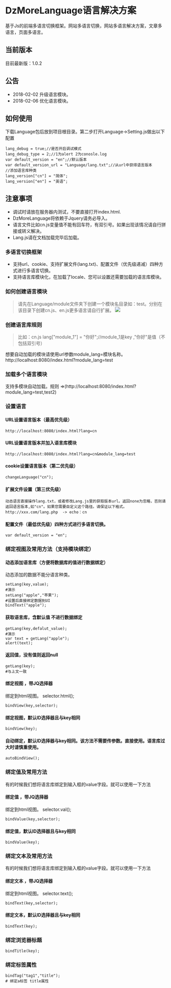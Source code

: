# DzMoreLanguage语言解决方案
基于Js的前端多语言切换框架。网站多语言切换，网站多语言解决方案，文章多语言，页面多语言。


## 当前版本
目前最新版：1.0.2

## 公告
+ 2018-02-02 升级语言模块。
+ 2018-02-06 优化语言模块。

## 如何使用

下载Language包后放到项目根目录。第二步打开Language->Setting.js做出以下配置
```
lang_debug = true;//是否开启调试模式
lang_debug_type = 2;//1为alert 2为conosle.log
var default_version = "en";//默认版本
var default_version_url = "Language/lang.txt";//从url中获得语言版本
//添加语言库种类 
lang_version["cn"] = "简体";
lang_version["en"] = "英语";
```

## 注意事项

+ 调试时请放在服务器内测试，不要直接打开index.html.
+ DzMoreLanguage将依赖于Jquery请务必导入。
+ 语言文件比如cn.js变量值不能有回车符，有双引号。如果出现该情况请自行拼接或转义解决。
+ Lang.js请在文档加载完毕后加载。


### 多语言切换框架
+ 支持url、cookie、支持扩展文件(lang.txt)、配置文件（优先级递减）四种方式进行多语言切换。
+ 支持语言库模块化，在加载了locale、您可以设置还需要加载的语言库模块。

### 如何创建语言模块
> 请先在Language/module文件夹下创建一个模块名目录如：test。分别在该目录下创建cn.js、en.js更多语言请自行扩展。
![](https://github.com/fanhua1994/DzMoreLanguage/blob/master/Image/Image%201.png?raw=true)

### 创建语言库规则
> 比如：cn.js
 lang["module_1"] = "你好";//module_1是key ,"你好"是值（不包括双引号）

 想要自动加载的模块请使用url参数module_lang=模块名称。http://localhost:8080/index.html?module_lang=test

### 加载多个语言模块
支持多模块自动加载。规则  =>(http://localhost:8080/index.html?module_lang=test,test2)

### 设置语言
#### URL设置语言版本（最高优先级）
```
http://localhost:8080/index.html?lang=cn
```
#### URL设置语言版本并加入语言库模块
```
http://localhost:8080/index.html?lang=cn&module_lang=test
```

#### cookie设置语言版本（第二优先级）
```
changeLanguage("cn");
```

#### 扩展文件设置（第三优先级）
```
动态语言直接操作lang.txt，或者修改Lang.js里的获取版本url。返回none为忽略，否则请返回语言版本,如"cn"。如果您需要自定义这个路径。请保证以下格式。
http://xxx.com/lang.php  -> echo：cn
```

#### 配置文件（最低优先级）四种方式进行多语言切换。
```
var default_version = "en";
```

### 绑定视图及常用方法（支持模块绑定）
#### 动态添加语言库（方便将数据库的值进行数据绑定）
动态添加的数据不能分语言种类。
```
setLang(key,value);
#演示
setLang("apple","苹果");
#设置后直接绑定数据到UI
bindText("apple");
```

#### 获取语言库，含默认值 不进行数据绑定
```
getLang(key,defalut_value);
#演示
var text = getLang("apple");
alert(text);
```

#### 返回值，没有值则返回null
```
getLang(key);
#与上文一致
```

#### 绑定视图 ，带JQ选择器
绑定到html视图。
selector.html();
```
bindView(key,selector);
```

#### 绑定视图，默认ID选择器且与key相同
```
bindView(key);
```

#### 自动绑定，默认ID选择器与key相同。该方法不需要传参数。直接使用。语言库过大时请慎重使用。
```
autoBindView();
```

### 绑定值及常用方法
有的时候我们想将语言库绑定到输入框的value字段。就可以使用一下方法
#### 绑定值 ，带JQ选择器
绑定到html视图。
selector.val();
```
bindValue(key,selector);
```

#### 绑定值，默认ID选择器且与key相同
```
bindValue(key);
```

### 绑定文本及常用方法
有的时候我们想将语言库绑定到输入框的value字段。就可以使用一下方法
#### 绑定文本 ，带JQ选择器
绑定到html视图。
selector.text();
```
bindText(key,selector);
```

#### 绑定文本，默认ID选择器且与key相同
```
bindText(key);
```

### 绑定浏览器标题
```
bindTitle(key);
```

### 绑定标签属性
```
bindTag("tag1","title");
# 绑定a标签 title属性
```